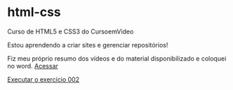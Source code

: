 # html-css
 Curso de HTML5 e CSS3 do CursoemVideo

 Estou aprendendo a criar sites e gerenciar repositórios! 
 
 Fiz meu próprio resumo dos vídeos e do material disponibilizado e coloquei no word.
<a href="https://docs.google.com/document/d/1AdOClTkWyqT1IYin8wU6Mc3vgj8SRs5iMA-JzslLS3A/edit?usp=sharing">Acessar</a>

<a href="https://lucasfortolan.github.io/html-css/exercicio/exercicios/ex002-003-004-Imagem-Favicon/index.html">Executar o exercício 002

